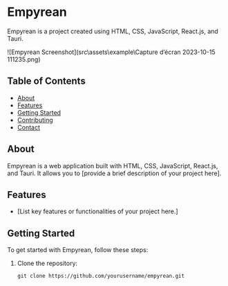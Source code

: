 # Empyrean

Empyrean is a project created using HTML, CSS, JavaScript, React.js, and Tauri.

![Empyrean Screenshot](src\assets\example\Capture d’écran 2023-10-15 111235.png)

## Table of Contents

- [About](#about)
- [Features](#features)
- [Getting Started](#getting-started)
- [Contributing](#contributing)
- [Contact](#contact)

## About

Empyrean is a web application built with HTML, CSS, JavaScript, React.js, and Tauri. It allows you to [provide a brief description of your project here].

## Features

- [List key features or functionalities of your project here.]

## Getting Started

To get started with Empyrean, follow these steps:

1. Clone the repository:

   ```shell
   git clone https://github.com/yourusername/empyrean.git
